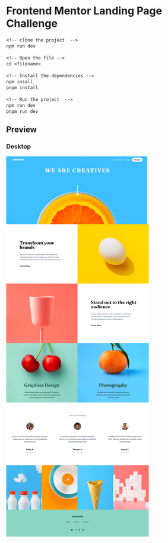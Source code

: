 # Frontend Mentor Landing Page Challenge

```
<!-- clone the project  -->
npm run dev

<!-- Open the file -->
cd <filename>

<!-- Install the dependencies -->
npm insall
pnpm install

<!-- Run the project  -->
npm run dev
pnpm run dev
```

## Preview

### Desktop

<img src="./public/preview1.png" />

